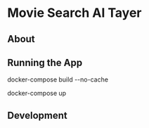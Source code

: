 # Movie Search AI Tayer

## About

## Running the App

docker-compose build --no-cache

docker-compose up

## Development

